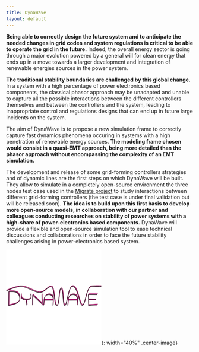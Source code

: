 ```yaml
---
title: DynaWave
layout: default
---
```

<!--
    Except where otherwise noted, content in this website is Copyright (c)
    2015-2020, RTE (http://www.rte-france.com) and licensed under a
    CC-BY-4.0 (https://creativecommons.org/licenses/by/4.0/)
    license. All rights reserved.
-->

**Being able to correctly design the future system and to anticipate the needed changes in grid codes and system regulations is critical to be able to operate the grid in the future.** Indeed, the overall energy sector is going through a major evolution powered by a general will for clean energy that ends up in a move towards a larger development and integration of renewable energies sources in the power system.

**The traditional stability boundaries are challenged by this global change.** In a system with a high percentage of power electronics based components, the classical phasor approach may be unadapted and unable to capture all the possible interactions between the different controllers themselves and between the controllers and the system, leading to inappropriate control and regulations designs that can end up in future large incidents on the system.

The aim of DynaWave is to propose a new simulation frame to correctly capture fast dynamics phenomena occuring in systems with a high penetration of renewable energy sources. **The modeling frame chosen would consist in a quasi-EMT approach, being more detailed than the phasor approach without encompassing the complexity of an EMT simulation.**

The development and release of some grid-forming controllers strategies and of dynamic lines are the first steps on which DynaWave will be built. They allow to simulate in a completely open-source environment the three nodes test case used in the [Migrate project](https://www.h2020-migrate.eu/) to study interactions between different grid-forming controllers (the test case is under final validation but will be released soon). **The idea is to build upon this first basis to develop more open-source models, in collaboration with our partner and colleagues conducting researches on stability of power systems with a high-share of power-electronics based components.** DynaWave will provide a flexible and open-source simulation tool to ease technical discussions and collaborations in order to face the future stability challenges arising in power-electronics based system.

![image](../assets/images/DynaWave.png){: width="40%" .center-image}
